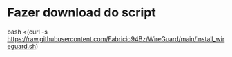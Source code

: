 # Fazer download do script
bash <(curl -s https://raw.githubusercontent.com/Fabricio94Bz/WireGuard/main/install_wireguard.sh)

